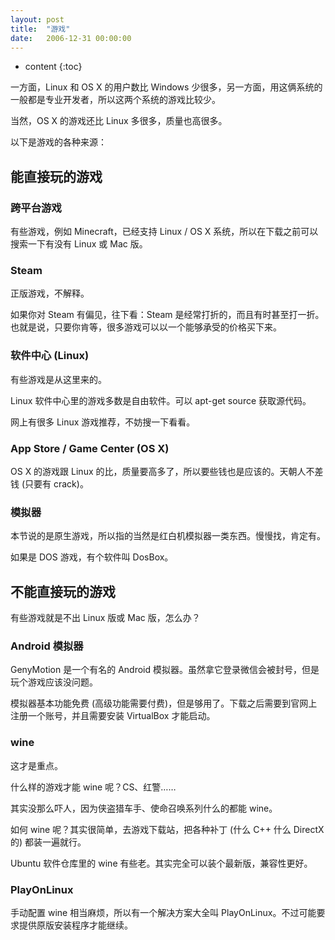```yaml
---
layout: post
title:  "游戏"
date:   2006-12-31 00:00:00
---
```

* content
{:toc}

一方面，Linux 和 OS X 的用户数比 Windows 少很多，另一方面，用这俩系统的一般都是专业开发者，所以这两个系统的游戏比较少。

当然，OS X 的游戏还比 Linux 多很多，质量也高很多。

以下是游戏的各种来源：

## 能直接玩的游戏

### 跨平台游戏

有些游戏，例如 Minecraft，已经支持 Linux / OS X 系统，所以在下载之前可以搜索一下有没有 Linux 或 Mac 版。

### Steam

正版游戏，不解释。

如果你对 Steam 有偏见，往下看：Steam 是经常打折的，而且有时甚至打一折。也就是说，只要你肯等，很多游戏可以以一个能够承受的价格买下来。

### 软件中心 (Linux)

有些游戏是从这里来的。

Linux 软件中心里的游戏多数是自由软件。可以 apt-get source 获取源代码。

网上有很多 Linux 游戏推荐，不妨搜一下看看。

### App Store / Game Center (OS X)

OS X 的游戏跟 Linux 的比，质量要高多了，所以要些钱也是应该的。天朝人不差钱 (只要有 crack)。

### 模拟器

本节说的是原生游戏，所以指的当然是红白机模拟器一类东西。慢慢找，肯定有。

如果是 DOS 游戏，有个软件叫 DosBox。

## 不能直接玩的游戏

有些游戏就是不出 Linux 版或 Mac 版，怎么办？

### Android 模拟器

GenyMotion 是一个有名的 Android 模拟器。虽然拿它登录微信会被封号，但是玩个游戏应该没问题。

模拟器基本功能免费 (高级功能需要付费)，但是够用了。下载之后需要到官网上注册一个账号，并且需要安装 VirtualBox 才能启动。

### wine

这才是重点。

什么样的游戏才能 wine 呢？CS、红警……

其实没那么吓人，因为侠盗猎车手、使命召唤系列什么的都能 wine。

如何 wine 呢？其实很简单，去游戏下载站，把各种补丁 (什么 C++ 什么 DirectX 的) 都装一遍就行。

Ubuntu 软件仓库里的 wine 有些老。其实完全可以装个最新版，兼容性更好。

### PlayOnLinux

手动配置 wine 相当麻烦，所以有一个解决方案大全叫 PlayOnLinux。不过可能要求提供原版安装程序才能继续。
